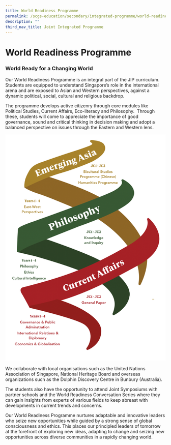 ```yaml
---
title: World Readiness Programme
permalink: /scgs-education/secondary/integrated-programme/world-readiness-programme/
description: ""
third_nav_title: Joint Integrated Programme
---
```

# **World Readiness Programme**

### World Ready for a Changing World

Our World Readiness Programme is an integral part of the JIP curriculum. Students are equipped to understand Singapore’s role in the international arena and are exposed to Asian and Western perspectives, against a dynamic political, social, cultural and religious backdrop.

The programme develops active citizenry through core modules like Political Studies, Current Affairs, Eco-literacy and Philosophy.  Through these, students will come to appreciate the importance of good governance, sound and critical thinking in decision making and adopt a balanced perspective on issues through the Eastern and Western lens.

![](/images/WRP-e1588899758456-726x1024.png)


We collaborate with local organisations such as the United Nations Association of Singapore, National Heritage Board and overseas organizations such as the Dolphin Discovery Centre in Bunbury (Australia).

The students also have the opportunity to attend Joint Symposiums with partner schools and the World Readiness Conversation Series where they can gain insights from experts of various fields to keep abreast with developments in current trends and concerns.

Our World Readiness Programme nurtures adaptable and innovative leaders who seize new opportunities while guided by a strong sense of global consciousness and ethics. This places our principled leaders of tomorrow at the forefront of exploring new ideas, adapting to change and seizing new opportunities across diverse communities in a rapidly changing world.